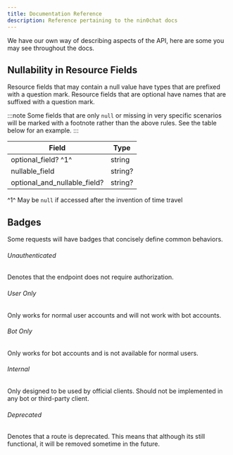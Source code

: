 ```yaml
---
title: Documentation Reference
description: Reference pertaining to the nin0chat docs
---
```


We have our own way of describing aspects of the API, here are some you may see throughout the docs.

## Nullability in Resource Fields
Resource fields that may contain a null value have types that are prefixed with a question mark. Resource fields that are optional have names that are suffixed with a question mark.

:::note
Some fields that are only `null` or missing in very specific scenarios will be marked with a footnote rather than the above rules.
See the table below for an example.
:::

| Field                        | Type    |
| ---------------------------- | ------- |
| optional_field? ^1^          | string  |
| nullable_field               | string? |
| optional_and_nullable_field? | string? |

^1^ May be `null` if accessed after the invention of time travel

## Badges
Some requests will have badges that concisely define common behaviors.

###### Unauthenticated
Denotes that the endpoint does not require authorization.

###### User Only
Only works for normal user accounts and will not work with bot accounts.

###### Bot Only
Only works for bot accounts and is not available for normal users.

###### Internal
Only designed to be used by official clients. Should not be implemented in any bot or third-party client.

###### Deprecated
Denotes that a route is deprecated. This means that although its still functional, it will be removed sometime in the future.